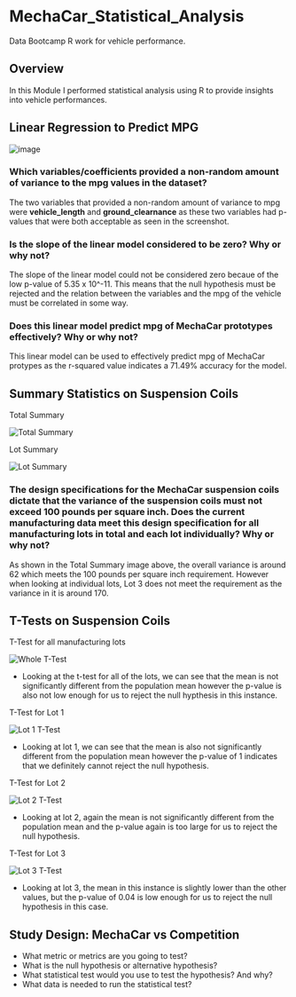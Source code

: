 # MechaCar_Statistical_Analysis
Data Bootcamp R work for vehicle performance.

## Overview
In this Module I performed statistical analysis using R to provide insights into vehicle performances. 

## Linear Regression to Predict MPG
![image](https://user-images.githubusercontent.com/49666078/183272738-86f79c15-6850-479b-ad09-38bc232a25a0.png)

### Which variables/coefficients provided a non-random amount of variance to the mpg values in the dataset?
The two variables that provided a non-random amount of variance to mpg were **vehicle_length** and **ground_clearnance** as these two variables had p-values that were both acceptable as seen in the screenshot.

### Is the slope of the linear model considered to be zero? Why or why not?
The slope of the linear model could not be considered zero becaue of the low p-value of 5.35 x 10^-11. This means that the null hypothesis must be rejected and the relation between the variables and the mpg of the vehicle must be correlated in some way.

### Does this linear model predict mpg of MechaCar prototypes effectively? Why or why not?
This linear model can be used to effectively predict mpg of MechaCar protypes as the r-squared value indicates a 71.49% accuracy for the model.

## Summary Statistics on Suspension Coils
Total Summary 

![Total Summary](https://user-images.githubusercontent.com/49666078/183274172-7b989ec3-ba6f-4287-92cd-aba9096a45bf.png)

Lot Summary

![Lot Summary](https://user-images.githubusercontent.com/49666078/183274187-2f3203ad-9d72-489b-8a0a-104425a46c4f.png)

### The design specifications for the MechaCar suspension coils dictate that the variance of the suspension coils must not exceed 100 pounds per square inch. Does the current manufacturing data meet this design specification for all manufacturing lots in total and each lot individually? Why or why not?
As shown in the Total Summary image above, the overall variance is around 62 which meets the 100 pounds per square inch requirement. However when looking at individual lots, Lot 3 does not meet the requirement as the variance in it is around 170.

## T-Tests on Suspension Coils
T-Test for all manufacturing lots

![Whole T-Test](https://user-images.githubusercontent.com/49666078/183276782-67aac1bf-b1d6-4eae-b886-9439a2e75f64.png)

- Looking at the t-test for all of the lots, we can see that the mean is not significantly different from the population mean however the p-value is also not low enough for us to reject the null hypthesis in this instance.

T-Test for Lot 1

![Lot 1 T-Test](https://user-images.githubusercontent.com/49666078/183276811-2520eb73-5a10-4ad1-97f2-fe025600b4a6.png)

- Looking at lot 1, we can see that the mean is also not significantly different from the population mean however the p-value of 1 indicates that we definitely cannot reject the null hypothesis.

T-Test for Lot 2

![Lot 2 T-Test](https://user-images.githubusercontent.com/49666078/183276816-7ccfdffe-dc4b-49bb-b826-28a27c715270.png)

- Looking at lot 2, again the mean is not significantly different from the population mean and the p-value again is too large for us to reject the null hypothesis. 

T-Test for Lot 3

![Lot 3 T-Test](https://user-images.githubusercontent.com/49666078/183276819-912a8f22-bfa8-4b00-8e77-3bf8ad6a397a.png)

- Looking at lot 3, the mean in this instance is slightly lower than the other values, but the p-value of 0.04 is low enough for us to reject the null hypothesis in this case.

## Study Design: MechaCar vs Competition

- What metric or metrics are you going to test?
- What is the null hypothesis or alternative hypothesis?
- What statistical test would you use to test the hypothesis? And why?
- What data is needed to run the statistical test?

